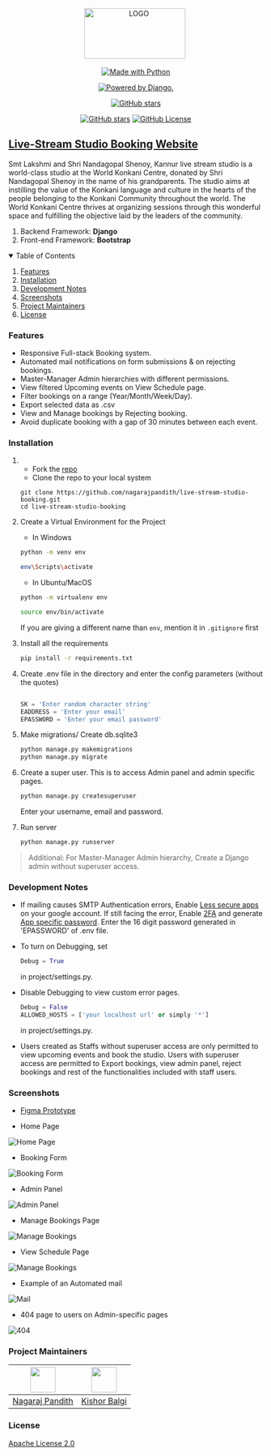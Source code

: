 <p align="center"> 
 <img src="https://raw.githubusercontent.com/nagarajpandith/live-stream-studio-booking/main/static/img/Logo.png?token=GHSAT0AAAAAABQJ6S5JNVU4ZPCAWL3B4N7WYP76GIA" alt="LOGO" border="0" width=200 height=100/>&nbsp;</a></p>

<p align="center">
<a href="https://www.python.org/"><img src="https://forthebadge.com/images/badges/made-with-python.svg" border="0" title="Made with Python" />
</p>

<p align="center">
<a href="http://www.djangoproject.com/"><img src="https://www.djangoproject.com/m/img/badges/djangopowered126x54.gif" border="0" alt="Powered by Django." title="Powered by Django." /></a>  
</p>
  
<p align="center">
<a href="https://github.com/nagarajpandith/live-stream-studio-booking/stargazers"><img alt="GitHub stars" src="https://img.shields.io/github/stars/nagarajpandith/live-stream-studio-booking?style=for-the-badge"></a>
</p>

<p align="center">
<a href="https://github.com/nagarajpandith/live-stream-studio-booking/"><img alt="GitHub stars" src="https://img.shields.io/github/last-commit/nagarajpandith/live-stream-studio-booking"></a>
<a href="https://github.com/nagarajpandith/live-stream-studio-booking/blob/main/LICENSE"><img alt="GitHub License" src="https://img.shields.io/github/license/nagarajpandith/live-stream-studio-booking"></a>
</p>

## [Live-Stream Studio Booking Website](https://livestreamstudio.konkanischolarship.com/)
Smt Lakshmi and Shri Nandagopal Shenoy, Kannur live stream studio is a world-class studio at the World Konkani Centre, donated by Shri Nandagopal Shenoy in the name of his grandparents. The studio aims at instilling the value of the Konkani language and culture in the hearts of the people belonging to the Konkani Community throughout the world. The World Konkani Centre thrives at organizing sessions through this wonderful space and fulfilling the objective laid by the leaders of the community.
1. Backend Framework: **Django**
2. Front-end Framework: **Bootstrap**

<details open="open">
  <summary>Table of Contents</summary>
  <ol>
    <li><a href="#features">Features</a></li>
    <li><a href="#installation">Installation</a></li>
    <li><a href="#development-notes">Development Notes</a></li>
    <li><a href="#screenshots">Screenshots</a></li>
    <li><a href="#project-maintainers">Project Maintainers</a></li>
    <li><a href="#license">License</a></li>
  </ol>
</details>

### Features
- Responsive Full-stack Booking system.
- Automated mail notifications on form submissions & on rejecting bookings.
- Master-Manager Admin hierarchies with different permissions.
- View filtered Upcoming events on View Schedule page.
- Filter bookings on a range (Year/Month/Week/Day).
- Export selected data as .csv
- View and Manage bookings by Rejecting booking.
- Avoid duplicate booking with a gap of 30 minutes between each event.

### Installation
1. - Fork the [repo](https://github.com/nagarajpandith/live-stream-studio-booking)
   - Clone the repo to your local system
    ```git
    git clone https://github.com/nagarajpandith/live-stream-studio-booking.git
    cd live-stream-studio-booking 
    ```
2. Create a Virtual Environment for the Project
    - In Windows
    ```bash
    python -m venv env
    
    env\Scripts\activate
    ```

    - In Ubuntu/MacOS
    ```bash
    python -m virtualenv env
    
    source env/bin/activate
    ```
    If you are giving a different name than `env`, mention it in `.gitignore` first   

3. Install all the requirements
    ```bash
    pip install -r requirements.txt
    ```
4. Create .env file in the directory and enter the config parameters (without the quotes)
    ```python
   
   SK = 'Enter random character string'
   EADDRESS = 'Enter your email'
   EPASSWORD = 'Enter your email password'

    ```
    
5. Make migrations/ Create db.sqlite3

    ```bash
    python manage.py makemigrations
    python manage.py migrate
    ```
6. Create a super user.
    This is to access Admin panel and admin specific pages.
    ```djangotemplate
    python manage.py createsuperuser
    ```
    Enter your username, email and password.
    
7. Run server
    ```bash
    python manage.py runserver
    ```
> Additional: For Master-Manager Admin hierarchy, Create a Django admin without superuser access.
    
### Development Notes
- If mailing causes SMTP Authentication errors, Enable [Less secure apps](https://www.google.com/settings/security/lesssecureapps) on your google account. If still facing the error, Enable [2FA](https://myaccount.google.com/signinoptions/two-step-verification/enroll-welcome?pli=1) and generate [App specific password](https://support.google.com/accounts/answer/185833?hl=en). Enter the 16 digit password generated in 'EPASSWORD' of .env file.

- To turn on Debugging, set
    ```python
    Debug = True 
    ```
    in project/settings.py.
    
- Disable Debugging to view custom error pages. 
    ```python
    Debug = False
    ALLOWED_HOSTS = ['your localhost url' or simply '*']
    ```
    in project/settings.py. 
    
- Users created as Staffs without superuser access are only permitted to view upcoming events and book the studio. Users with superuser access are permitted to Export bookings, view admin panel, reject bookings and rest of the functionalities included with staff users. 

### Screenshots
- [Figma Prototype](https://www.figma.com/file/WwhHu8pqO9LTpj8t4LoQjQ/Live-Stream-Studio-Website-Prototype)

- Home Page
<img src="https://i.postimg.cc/SQ8F4Xqq/Screenshot-2022-02-04-at-10-09-49-PM.png" alt="Home Page">

- Booking Form
<img src="https://i.postimg.cc/JnzngbS1/Screenshot-2022-02-04-at-10-11-23-PM.png" alt="Booking Form">

- Admin Panel
<img src="https://i.postimg.cc/Hnj8VFVJ/Screenshot-2022-01-30-at-10-29-57-PM.png" alt="Admin Panel">

- Manage Bookings Page
<img src="https://i.postimg.cc/1RLFgjLw/Screenshot-2022-02-04-at-10-22-13-PM.png" alt="Manage Bookings">

- View Schedule Page
<img src="" alt="Manage Bookings">

- Example of an Automated mail
<img src="https://i.postimg.cc/PxJXKd8J/Screenshot-2022-02-04-at-10-16-13-PM.png" alt="Mail">

- 404 page to users on Admin-specific pages
<img src="https://i.postimg.cc/sx1mRrbd/Screenshot-2022-01-31-at-8-57-49-AM.png" alt="404">

### Project Maintainers
| <img src = "https://avatars.githubusercontent.com/u/83623339?v=4" width="50px"> | <img src = "https://avatars.githubusercontent.com/u/75678927?v=4" width="50px"> | 
| :----------------------------------------------------------: | :----------------------------------------------------------: | 
| [Nagaraj Pandith](https://github.com/nagarajpandith/) |  [Kishor Balgi](https://github.com/KishorBalgi/)   |

### License
[Apache License 2.0](https://github.com/nagarajpandith/live-stream-studio-booking/blob/master/LICENSE)
